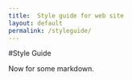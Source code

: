 ```yaml
---
title:  Style guide for web site
layout: default
permalink: /styleguide/
---
```


#Style Guide

Now for some markdown.